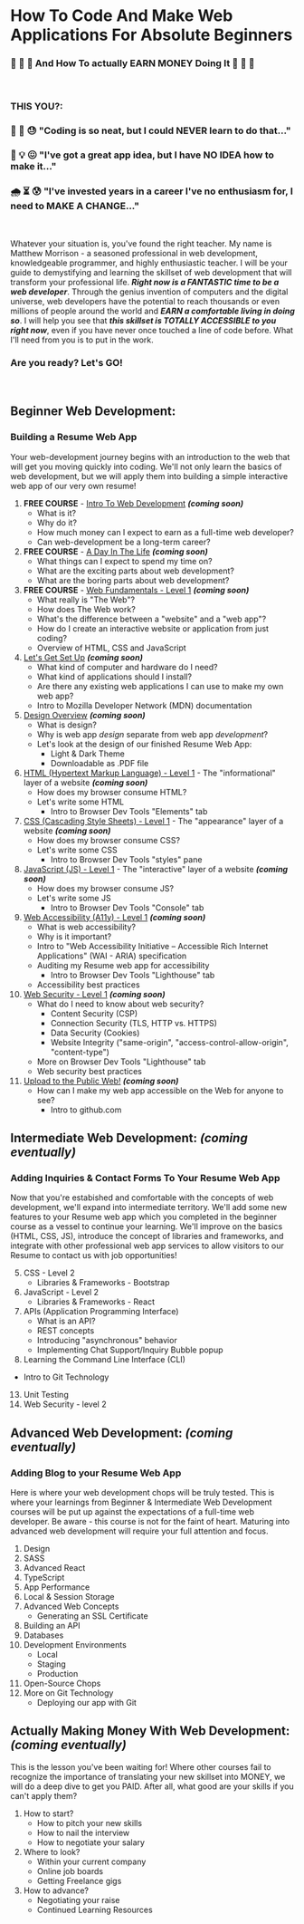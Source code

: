 # How To Code And Make Web Applications For Absolute Beginners
### 💸 💸 💸 And How To actually EARN MONEY Doing It 💸 💸 💸 
&nbsp;

### THIS YOU?:

### 🤔 🧐 😓 "Coding is so neat, but I could NEVER learn to do that..."

### 🧠 💡 😖 "I've got a great app idea, but I have NO IDEA how to make it..."

### 🌧 ⏳ 😰 "I've invested years in a career I've no enthusiasm for, I need to MAKE A CHANGE..."

&nbsp;

Whatever your situation is, you've found the right teacher. My name is Matthew Morrison - a seasoned professional in web development, knowledgeable programmer, and highly enthusiastic teacher. I will be your guide to demystifying and learning the skillset of web development that will transform your professional life. ***Right now is a FANTASTIC time to be a web developer***. Through the genius invention of computers and the digital universe, web developers have the potential to reach thousands or even millions of people around the world and ***EARN a comfortable living in doing so***. I will help you see that ***this skillset is TOTALLY ACCESSIBLE to you right now***, even if you have never once touched a line of code before. What I'll need from you is to put in the work.

### Are you ready? Let's GO!
&nbsp;

## Beginner Web Development:
### Building a Resume Web App
Your web-development journey begins with an introduction to the web that will get you moving quickly into coding. We'll not only learn the basics of web development, but we will apply them into building a simple interactive web app of our very own resume!

1. **FREE COURSE** - [Intro To Web Development](./01-intro-web-development.md) ***(coming soon)***
   * What is it?
   * Why do it?
   * How much money can I expect to earn as a full-time web developer?
   * Can web-development be a long-term career?
3. **FREE COURSE** - [A Day In The Life](./02-day-in-the-life.md) ***(coming soon)***
    * What things can I expect to spend my time on?
    * What are the exciting parts about web development?
    * What are the boring parts about web development?
5. **FREE COURSE** - [Web Fundamentals - Level 1](./03-web-fundamentals.md) ***(coming soon)***
    * What really is "The Web"?
    * How does The Web work?
    * What's the difference between a "website" and a "web app"?
    * How do I create an interactive website or application from just coding?
    * Overview of HTML, CSS and JavaScript
6. [Let's Get Set Up](#) ***(coming soon)***
    * What kind of computer and hardware do I need?
    * What kind of applications should I install?
    * Are there any existing web applications I can use to make my own web app?
    * Intro to Mozilla Developer Network (MDN) documentation
7. [Design Overview](#) ***(coming soon)***
    * What is design?
    * Why is web app *design* separate from web app *development*?
    * Let's look at the design of our finished Resume Web App:
      * Light & Dark Theme
      * Downloadable as .PDF file
8. [HTML (Hypertext Markup Language) - Level 1](#) - The "informational" layer of a website ***(coming soon)***
    * How does my browser consume HTML?
    * Let's write some HTML
      * Intro to Browser Dev Tools "Elements" tab
9. [CSS (Cascading Style Sheets) - Level 1](#) - The "appearance" layer of a website ***(coming soon)***
    * How does my browser consume CSS?
    * Let's write some CSS
      * Intro to Browser Dev Tools "styles" pane
10. [JavaScript (JS) - Level 1](#) - The "interactive" layer of a website ***(coming soon)***
    * How does my browser consume JS?
    * Let's write some JS
      * Intro to Browser Dev Tools "Console" tab
11. [Web Accessibility (A11y) - Level 1](#) ***(coming soon)***
    * What is web accessibility?
    * Why is it important?
    * Intro to "Web Accessibility Initiative – Accessible Rich Internet Applications" (WAI - ARIA) specification
    * Auditing my Resume web app for accessibility
      * Intro to Browser Dev Tools "Lighthouse" tab
    * Accessibility best practices
12. [Web Security - Level 1](#) ***(coming soon)***
    * What do I need to know about web security?
      * Content Security (CSP)
      * Connection Security (TLS, HTTP vs. HTTPS)
      * Data Security (Cookies)
      * Website Integrity ("same-origin", "access-control-allow-origin", "content-type")
    * More on Browser Dev Tools "Lighthouse" tab
    * Web security best practices
13. [Upload to the Public Web!](#) ***(coming soon)***
    * How can I make my web app accessible on the Web for anyone to see?
      * Intro to github.com

## Intermediate Web Development: ***(coming eventually)***
### Adding Inquiries & Contact Forms To Your Resume Web App
Now that you're estabished and comfortable with the concepts of web development, we'll expand into intermediate territory. We'll add some new features to your Resume web app which you completed in the beginner course as a vessel to continue your learning. We'll improve on the basics (HTML, CSS, JS), introduce the concept of libraries and frameworks, and integrate with other professional web app services to allow visitors to our Resume to contact us with job opportunities!

5. CSS - Level 2
    * Libraries & Frameworks - Bootstrap
7. JavaScript - Level 2
    * Libraries & Frameworks - React
9. APIs (Application Programming Interface)
    * What is an API?
    * REST concepts
    * Introducing "asynchronous" behavior
    * Implementing Chat Support/Inquiry Bubble popup
11. Learning the Command Line Interface (CLI)
  * Intro to Git Technology
13. Unit Testing
14. Web Security - level 2

## Advanced Web Development: ***(coming eventually)***
### Adding Blog to your Resume Web App
Here is where your web development chops will be truly tested. This is where your learnings from Beginner & Intermediate Web Development courses will be put up against the expectations of a full-time web developer. Be aware - this course is not for the faint of heart. Maturing into advanced web development will require your full attention and focus.
1. Design
2. SASS
3. Advanced React
4. TypeScript
5. App Performance
6. Local & Session Storage
7. Advanced Web Concepts
    * Generating an SSL Certificate
8. Building an API
10. Databases
11. Development Environments
    * Local
    * Staging
    * Production
12. Open-Source Chops
13. More on Git Technology
    * Deploying our app with Git

## Actually Making Money With Web Development: ***(coming eventually)***
This is the lesson you've been waiting for! Where other courses fail to recognize the importance of translating your new skillset into MONEY, we will do a deep dive to get you PAID. After all, what good are your skills if you can't apply them?
1. How to start?
    * How to pitch your new skills
    * How to nail the interview
    * How to negotiate your salary
3. Where to look?
      * Within your current company
      * Online job boards
      * Getting Freelance gigs
4. How to advance?
      * Negotiating your raise
      * Continued Learning Resources
